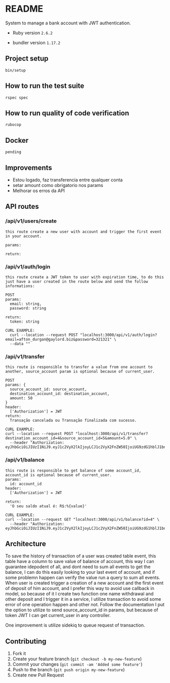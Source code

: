 # README

System to manage a bank account with JWT authentication.
  
* Ruby version
  `2.6.2`

* bundler version
  `1.17.2`

## Project setup
  `bin/setup`

## How to run the test suite
  `rspec spec`

## How to run quality of code verification
  `rubocop`

## Docker
  `pending`

## Improvements
  - Estou logado, faz transferencia entre qualquer conta
  - setar amount como obrigatorio nos params
  - Melhorar os erros da API
  
## API routes

### /api/v1/users/create
```
this route create a new user with account and trigger the first event in your account.

params:

return:

```
### /api/v1/auth/login
```
this route create a JWT token to user with expiration time, to do this just have a user created in the route below and send the follow informations:

POST
params:
  email: string,
  password: string
  
return:
  token: string

CURL EXAMPLE:
  curl --location --request POST "localhost:3000/api/v1/auth/login?email=afton_durgan@gaylord.biz&password=321321" \
  --data ""
```

### /api/v1/transfer
```
this route is responsible to transfer a value from one account to another, source_account param is optional because of current_user.

POST
params: {
  source_account_id: source_account,
  destination_account_id: destination_account,
  amount: 50
}
header:
  ['Authorization'] = JWT
return:
  Transação cancelada ou Transação finalizada com sucesso.

CURL EXAMPLE:
curl --location --request POST "localhost:3000/api/v1/transfer?destination_account_id=4&source_account_id=5&amount=5.0" \
  --header "Authorization: eyJhbGciOiJIUzI1NiJ9.eyJ1c2VyX2lkIjoyLCJ1c2VyX2FnZW50IjoiUG9zdG1hblJ1bnRpbWUvNy42LjAiLCJleHAiOjE1NjM4NTU5NTN9.HVB3HEY6N7WWXUHqOyV117XXr_07V0TFCGLg7d164YM"
```

### /api/v1/balance
```
this route is responsible to get balance of some account_id, account_id is optional because of current_user.
params:
  id: account_id
header:
  ['Authorization'] = JWT

return:
  'O seu saldo atual é: R$:%{value}'

CURL EXAMPLE:
curl --location --request GET "localhost:3000/api/v1/balance?id=4" \
  --header "Authorization: eyJhbGciOiJIUzI1NiJ9.eyJ1c2VyX2lkIjoyLCJ1c2VyX2FnZW50IjoiUG9zdG1hblJ1bnRpbWUvNy42LjAiLCJleHAiOjE1NjM4NTU5NTN9.HVB3HEY6N7WWXUHqOyV117XXr_07V0TFCGLg7d164YM"
```

## Architecture
  To save the history of transaction of a user was created table event, this table have a column to save value of balance of account, this way I can guarantee idepodent of all, and dont need to sum all events to get the balance, I can do this easily looking to your last event of account, and if some problemn happen can verify the value run a query to sum all events. When user is created trigger a creation of a new account and the first event of deposit of him account, and I prefer this way to avoid use callback in model, so because of it I create two function one name withdrawal and other deposit and I trigger it in a service, I utilize transaction to avoid some error of one operation happen and other not. Follow the documentation I put the option to utilize to send source_account_id in params, but because of token JWT I can get current_user in any controller.

  One improvement is utilize sidekiq to queue request of transaction.
## Contributing

1. Fork it
2. Create your feature branch (`git checkout -b my-new-feature`)
3. Commit your changes (`git commit -am 'Added some feature'`)
4. Push to the branch (`git push origin my-new-feature`)
5. Create new Pull Request

